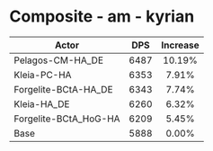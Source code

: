# Composite - am - kyrian
| Actor | DPS | Increase |
|---|:---:|:---:|
|Pelagos-CM-HA_DE|6487|10.19%|
|Kleia-PC-HA|6353|7.91%|
|Forgelite-BCtA-HA_DE|6343|7.74%|
|Kleia-HA_DE|6260|6.32%|
|Forgelite-BCtA_HoG-HA|6209|5.45%|
|Base|5888|0.00%|
